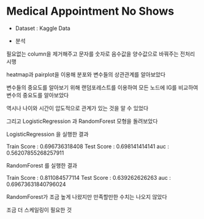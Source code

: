 

# Medical Appointment No Shows

- Dataset : Kaggle Data

- 분석

필요없는 column을 제거해주고 문자를 숫자로 음수값을 양수값으로 바꿔주는 전처리 시행

heatmap과 pairplot을 이용해 분포와 변수들의 상관관계를 알아보았다

변수들의 중요도를 알아보기 위해 랜덤포레스트를 이용하여 모든 노드에 IG를 비교하여 변수의 중요도를 알아보았다

역시나 나이와 시간이 압도적으로 관계가 있는 것을 알 수 있었다

그리고 LogisticRegression 과 RandomForest 모형을 돌려보았다

LogisticRegression 을 실행한 결과

Train Score : 0.696736318408 Test Score : 0.698141414141 auc : 0.56207855268257911

RandomForest 를 실행한 결과

Train Score : 0.811084577114 Test Score : 0.639262626263 auc : 0.69673631840796024

RandomForest가 조금 높게 나왔지만 만족할만한 수치는 나오지 않았다

조금 더 스케일링이 필요한 것
